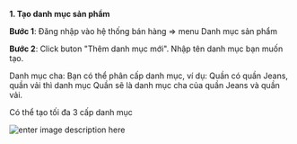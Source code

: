 **1.	Tạo danh mục sản phẩm**

**Bước 1**: Đăng nhập vào hệ thống bán hàng => menu Danh mục sản phẩm

**Bước 2**: Click buton "Thêm danh mục mới". Nhập tên danh mục bạn muốn tạo.

Danh mục cha: Bạn có thể phân cấp danh mục, ví dụ: Quần có quần Jeans, quần vải thì danh mục Quần sẽ là danh mục cha của quần Jeans và quần vải.

Có thể tạo tối đa 3 cấp danh mục

![enter image description here](https://static8.muarecdn.com/original/muare/images/2019/12/27/5431707_screenshot-7.png)
